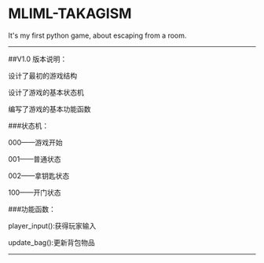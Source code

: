 # MLIML-TAKAGISM
It's my first python game, about escaping from a room.

---

##V1.0 版本说明：

设计了最初的游戏结构

设计了游戏的基本状态机

编写了游戏的基本功能函数

###状态机：

000——游戏开始

001——普通状态

002——拿钥匙状态

100——开门状态

###功能函数：

player_input():获得玩家输入

update_bag():更新背包物品

---